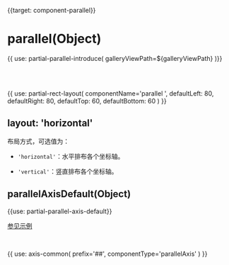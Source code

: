 
{{target: component-parallel}}

# parallel(Object)

{{ use: partial-parallel-introduce(
    galleryViewPath=${galleryViewPath}
)}}

<br>
<br>

{{ use: partial-rect-layout(
    componentName='parallel ',
    defaultLeft: 80,
    defaultRight: 80,
    defaultTop: 60,
    defaultBottom: 60
) }}


## layout: 'horizontal'

布局方式，可选值为：

+ `'horizontal'`：水平排布各个坐标轴。

+ `'vertical'`：竖直排布各个坐标轴。


## parallelAxisDefault(Object)

{{use: partial-parallel-axis-default}}

[参见示例](${galleryEditorPath}doc-example/parallel-all&edit=1&reset=1)

<br>

{{ use: axis-common(
    prefix='##',
    componentType='parallelAxis'
) }}